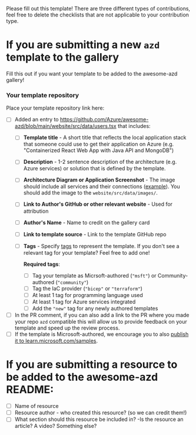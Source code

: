 Please fill out this template! There are three different types of contributions, feel free to delete the checklists that are not applicable to your contribution type. 

# If you are submitting a new `azd` template to the gallery
Fill this out if you want your template to be added to the awesome-azd gallery!

### Your template repository
Place your template repository link here:

<!-- Please ensure that your PR includes the following metadata! All fields are mandatory unless explicitly marked as optional -->

- [ ] Added an entry to https://github.com/Azure/awesome-azd/blob/main/website/src/data/users.tsx that includes:
    - [ ] **Template title** - A short title that reflects the local application stack that someone could use to get their application on Azure (e.g. "Containerized React Web App with Java API and MongoDB")
    - [ ] **Description** - 1-2 sentence description of the architecture (e.g. Azure services) or solution that is defined by the template.
    - [ ] **Architecture Diagram or Application Screenshot** - The image should include all services and their connections ([example](https://github.com/Azure-Samples/todo-csharp-sql/blob/main/assets/resources.png)). You should add the image to the `website/src/data/images/`.
    - [ ] **Link to Author's GitHub or other relevant website** - Used for attribution
    - [ ] **Author's Name** -  Name to credit on the gallery card
    - [ ] **Link to template source** - Link to the template GitHub repo 
    - [ ] **Tags** - Specify [tags](https://github.com/Azure/awesome-azd/blob/main/website/src/data/tags.tsx) to represent the template. If you don't see a relevant tag for your template? Feel free to add one!
        
        **Required tags**:
      - [ ] Tag your template as Micrsoft-authored (`"msft"`) or Community-authored (`"community"`)
      - [ ] Tag the IaC provider (`"bicep"` or `"terraform"`)
      - [ ] At least 1 tag for programming language used
      - [ ] At least 1 tag for Azure services integrated
      - [ ] Add the `"new"` tag for any newly authored templates

- [ ] In the PR comment, if you can also add a link to the PR where you made your repo `azd` compatible this will allow us to provide feedback on your template and speed up the review process.
- [ ] If the template is Microsoft-authored, we encourage you to also [publish it to learn.microsoft.com/samples](https://review.learn.microsoft.com/en-us/help/contribute/samples/process/onboarding?branch=main).

# If you are submitting a resource to be added to the awesome-azd README:
- [ ] Name of resource
- [ ] Resource author - who created this resource? (so we can credit them!)
- [ ] What section should this resource be included in? -Is the resource an article? A video? Something else?

<!-- Once submitted, the issue will be reviewed - we plan to do reviews on a rolling basis at regular intervals. The process will include verifying all information required for the template gallery is provided and the template works (i.e., successfully deploys to Azure with `azd up`). 
 * If we have questions or enhancements, we will add comments in issue thread (**issue stays open**)
 * If the contribution is approved, we'll merge the PR to update the gallery (**issue will then be closed**) -->
 
